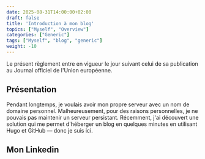 ```yaml
---
date: 2025-08-31T14:00:00+02:00
draft: false
title: 'Introduction à mon blog'
topics: ["Myself", "Overview"]
categories: ["Generic"]
tags: ["Myself", "blog", "generic"]
weight: -10
---
```

Le présent règlement entre en vigueur le jour suivant celui de sa publication au Journal officiel de l'Union européenne.
## Présentation

Pendant longtemps, je voulais avoir mon propre serveur avec un nom de domaine personnel. Malheureusement, pour des raisons personnelles, je ne pouvais pas maintenir un serveur persistant. Récemment, j'ai découvert une solution qui me permet d'héberger un blog en quelques minutes en utilisant Hugo et GitHub — donc je suis ici.
## Mon Linkedin

